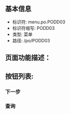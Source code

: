 
## 基本信息

- 标识符: menu.po.PODD03
- 标识符缩写: PODD03
- 类型: 菜单
- 路径: /po/PODD03

## 页面功能描述：





## 按钮列表:


### 下一步



### 查询


